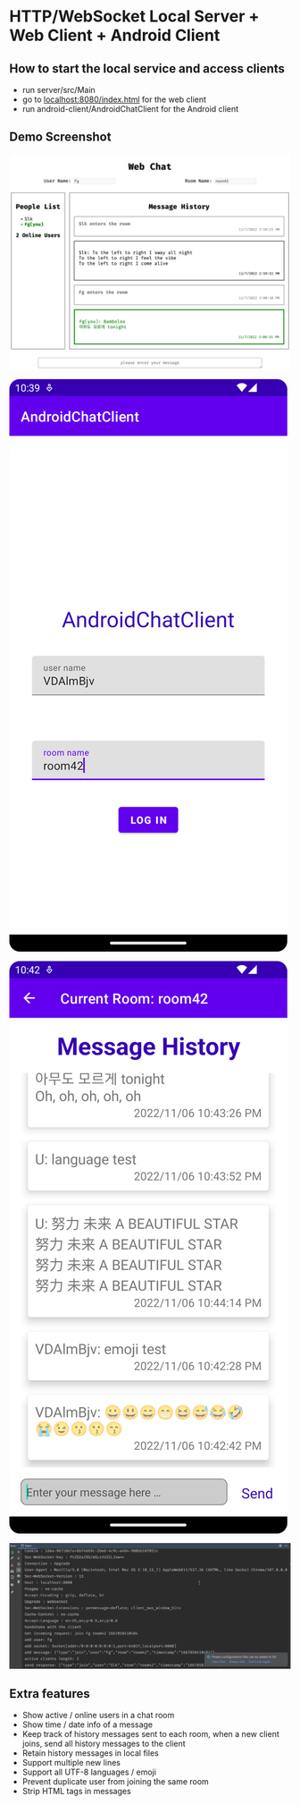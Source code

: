 # HTTP/WebSocket Local Server + Web Client + Android Client

## How to start the local service and access clients
- run server/src/Main
- go to [localhost:8080/index.html](http://localhost:8080/index.html) for the web client
- run android-client/AndroidChatClient for the Android client

## Demo Screenshot
![web client](images/web-client.png)

![android client log in page](images/LogInPage.png)

![android client chat page](images/ChatRoomPage.png)

![server console log](images/server-console-log.png)

## Extra features
- Show active / online users in a chat room
- Show time / date info of a message
- Keep track of history messages sent to each room, when a new client joins, send all history messages to the client
- Retain history messages in local files
- Support multiple new lines
- Support all UTF-8 languages / emoji
- Prevent duplicate user from joining the same room
- Strip HTML tags in messages